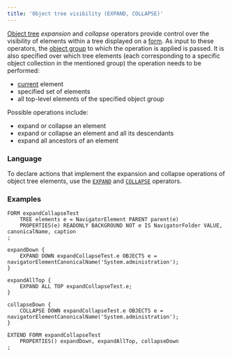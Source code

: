 ```yaml
---
title: 'Object tree visibility (EXPAND, COLLAPSE)'
---
```


[Object tree](Interactive_view.md#tree) *expansion* and *collapse* operators provide control over the visibility of elements within a tree displayed on a [form](Forms.md). As input to these operators, the [object group](Form_structure.md#objects) to which the operation is applied is passed. It is also specified over which tree elements (each corresponding to a specific object collection in the mentioned group) the operation needs to be performed:

- [current](Form_structure.md#currentObject) element
- specified set of elements
- all top-level elements of the specified object group

Possible operations include:

- expand or collapse an element
- expand or collapse an element and all its descendants
- expand all ancestors of an element

### Language

To declare actions that implement the expansion and collapse operations of object tree elements, use the [`EXPAND`](EXPAND_operator.md) and [`COLLAPSE`](COLLAPSE_operator.md) operators.

### Examples

```lsf
FORM expandCollapseTest
    TREE elements e = NavigatorElement PARENT parent(e)
    PROPERTIES(e) READONLY BACKGROUND NOT e IS NavigatorFolder VALUE, canonicalName, caption
;

expandDown {
    EXPAND DOWN expandCollapseTest.e OBJECTS e = navigatorElementCanonicalName('System.administration');
}

expandAllTop {
    EXPAND ALL TOP expandCollapseTest.e;
}

collapseDown {
    COLLAPSE DOWN expandCollapseTest.e OBJECTS e = navigatorElementCanonicalName('System.administration');
}

EXTEND FORM expandCollapseTest
    PROPERTIES() expandDown, expandAllTop, collapseDown
;
```